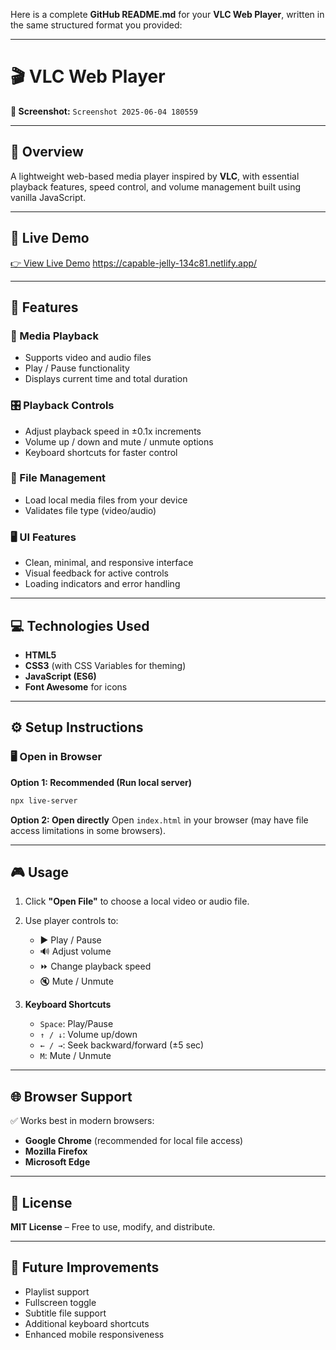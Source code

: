 Here is a complete **GitHub README.md** for your **VLC Web Player**, written in the same structured format you provided:

---

# 🎬 VLC Web Player

**📸 Screenshot:** `Screenshot 2025-06-04 180559`

---

## 🧭 Overview

A lightweight web-based media player inspired by **VLC**, with essential playback features, speed control, and volume management built using vanilla JavaScript.

---

## 🔗 Live Demo

[👉 View Live Demo](#)
https://capable-jelly-134c81.netlify.app/

---

## 🧩 Features

### 🎥 Media Playback

* Supports video and audio files
* Play / Pause functionality
* Displays current time and total duration

### 🎛 Playback Controls

* Adjust playback speed in ±0.1x increments
* Volume up / down and mute / unmute options
* Keyboard shortcuts for faster control

### 📁 File Management

* Load local media files from your device
* Validates file type (video/audio)

### 🖥 UI Features

* Clean, minimal, and responsive interface
* Visual feedback for active controls
* Loading indicators and error handling

---

## 💻 Technologies Used

* **HTML5**
* **CSS3** (with CSS Variables for theming)
* **JavaScript (ES6)**
* **Font Awesome** for icons

---

## ⚙️ Setup Instructions

### 🖥 Open in Browser

**Option 1: Recommended (Run local server)**

```bash
npx live-server
```

**Option 2: Open directly**
Open `index.html` in your browser (may have file access limitations in some browsers).

---

## 🎮 Usage

1. Click **"Open File"** to choose a local video or audio file.

2. Use player controls to:

   * ▶️ Play / Pause
   * 🔊 Adjust volume
   * ⏩ Change playback speed
   * 🔇 Mute / Unmute

3. **Keyboard Shortcuts**

   * `Space`: Play/Pause
   * `↑ / ↓`: Volume up/down
   * `← / →`: Seek backward/forward (±5 sec)
   * `M`: Mute / Unmute

---

## 🌐 Browser Support

✅ Works best in modern browsers:

* **Google Chrome** (recommended for local file access)
* **Mozilla Firefox**
* **Microsoft Edge**

---

## 📜 License

**MIT License** – Free to use, modify, and distribute.

---

## 🚀 Future Improvements

* Playlist support
* Fullscreen toggle
* Subtitle file support
* Additional keyboard shortcuts
* Enhanced mobile responsiveness

